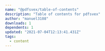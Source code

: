 ```yaml
---
name: "@pdfsvex/table-of-contents"
description: "Table of contents for pdfsvex"
author: "manuel3108"
downloads: 1
dependents: 1
updated: "2021-07-04T12:13:41.431Z"
tags: 
  - content
---
```

